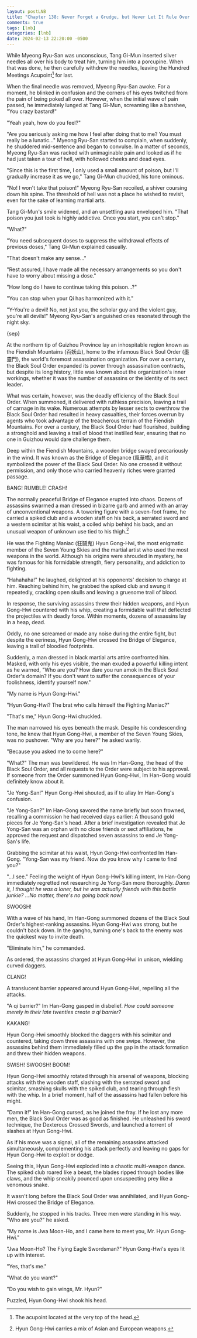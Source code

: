 ```yaml
---
layout: postLNB
title: "Chapter 138: Never Forget a Grudge, but Never Let It Rule Over You (4)"
comments: true
tags: [lnb]
categories: [lnb]
date: 2024-02-13 22:20:00 -0500
---
```


While Myeong Ryu-San was unconscious, Tang Gi-Mun inserted silver needles all over his body to treat him, turning him into a porcupine. When that was done, he then carefully withdrew the needles, leaving the Hundred Meetings Acupoint[^1] for last.

When the final needle was removed, Myeong Ryu-San awoke. For a moment, he blinked in confusion and the corners of his eyes twitched from the pain of being poked all over. However, when the initial wave of pain passed, he immediately lunged at Tang Gi-Mun, screaming like a banshee, "You crazy bastard!"

"Yeah yeah, how do you feel?"

"Are you seriously asking me how I feel after doing that to me? You must really be a lunatic..." Myeong Ryu-San started to complain, when suddenly, he shuddered mid-sentence and began to convulse. In a matter of seconds, Myeong Ryu-San was racked with unimaginable pain and looked as if he had just taken a tour of hell, with hollowed cheeks and dead eyes.

"Since this is the first time, I only used a small amount of poison, but I'll gradually increase it as we go," Tang Gi-Mun chuckled, his tone ominous.

"No! I won't take that poison!" Myeong Ryu-San recoiled, a shiver coursing down his spine. The threshold of hell was not a place he wished to revisit, even for the sake of learning martial arts.

Tang Gi-Mun's smile widened, and an unsettling aura enveloped him. "That poison you just took is highly addictive. Once you start, you can't stop."

"What?"

"You need subsequent doses to suppress the withdrawal effects of previous doses," Tang Gi-Mun explained casually.

"That doesn't make any sense..."

"Rest assured, I have made all the necessary arrangements so you don't have to worry about missing a dose."

"How long do I have to continue taking this poison...?"

"You can stop when your Qi has harmonized with it."

"Y-You're a devil! No, not just you, the scholar guy and the violent guy, you're all devils!" Myeong Ryu-San's anguished cries resonated through the night sky.

{sep}

At the northern tip of Guizhou Province lay an inhospitable region known as the Fiendish Mountains (百妖山), home to the infamous Black Soul Order (墨靈門), the world's foremost assassination organization. For over a century, the Black Soul Order expanded its power through assassination contracts, but despite its long history, little was known about the organization's inner workings, whether it was the number of assassins or the identity of its sect leader.

What was certain, however, was the deadly efficiency of the Black Soul Order. When summoned, it delivered with ruthless precision, leaving a trail of carnage in its wake. Numerous attempts by lesser sects to overthrow the Black Soul Order had resulted in heavy casualties, their forces overrun by agents who took advantage of the treacherous terrain of the Fiendish Mountains. For over a century, the Black Soul Order had flourished, building a stronghold and leaving a trail of blood that instilled fear, ensuring that no one in Guizhou would dare challenge them.

Deep within the Fiendish Mountains, a wooden bridge swayed precariously in the wind. It was known as the Bridge of Elegance (風華橋), and it symbolized the power of the Black Soul Order. No one crossed it without permission, and only those who carried heavenly riches were granted passage.

BANG! RUMBLE! CRASH!

The normally peaceful Bridge of Elegance erupted into chaos. Dozens of assassins swarmed a man dressed in bizarre garb and armed with an array of unconventional weapons. A towering figure with a seven-foot frame, he carried a spiked club and a wooden staff on his back, a serrated sword and a western scimitar at his waist, a coiled whip behind his back, and an unusual weapon of unknown use tied to his thigh.[^2]

He was the Fighting Maniac (狂鬪鬼) Hyun Gong-Hwi, the most enigmatic member of the Seven Young Skies and the martial artist who used the most weapons in the world. Although his origins were shrouded in mystery, he was famous for his formidable strength, fiery personality, and addiction to fighting.

"Hahahaha!" he laughed, delighted at his opponents' decision to charge at him. Reaching behind him, he grabbed the spiked club and swung it repeatedly, cracking open skulls and leaving a gruesome trail of blood. 

In response, the surviving assassins threw their hidden weapons, and Hyun Gong-Hwi countered with his whip, creating a formidable wall that deflected the projectiles with deadly force. Within moments, dozens of assassins lay in a heap, dead.

Oddly, no one screamed or made any noise during the entire fight, but despite the eeriness, Hyun Gong-Hwi crossed the Bridge of Elegance, leaving a trail of bloodied footprints. 

Suddenly, a man dressed in black martial arts attire confronted him. Masked, with only his eyes visible, the man exuded a powerful killing intent as he warned, "Who are you? How dare you run amok in the Black Soul Order's domain? If you don't want to suffer the consequences of your foolishness, identify yourself now."

"My name is Hyun Gong-Hwi."

"Hyun Gong-Hwi? The brat who calls himself the Fighting Maniac?"

"That's me," Hyun Gong-Hwi chuckled.

The man narrowed his eyes beneath the mask. Despite his condescending tone, he knew that Hyun Gong-Hwi, a member of the Seven Young Skies, was no pushover. "Why are you here?" he asked warily.

"Because you asked me to come here?"

"What?" The man was bewildered. He was Im Han-Gong, the head of the Black Soul Order, and all requests to the Order were subject to his approval. If someone from the Order summoned Hyun Gong-Hwi, Im Han-Gong would definitely know about it.

"Je Yong-San!" Hyun Gong-Hwi shouted, as if to allay Im Han-Gong's confusion.

"Je Yong-San?" Im Han-Gong savored the name briefly but soon frowned, recalling a commission he had received days earlier: A thousand gold pieces for Je Yong-San's head. After a brief investigation revealed that Je Yong-San was an orphan with no close friends or sect affiliations, he approved the request and dispatched seven assassins to end Je Yong-San's life.

Grabbing the scimitar at his waist, Hyun Gong-Hwi confronted Im Han-Gong. "Yong-San was my friend. Now do you know why I came to find you?"

"…I see." Feeling the weight of Hyun Gong-Hwi's killing intent, Im Han-Gong immediately regretted not researching Je Yong-San more thoroughly. *Damn it, I thought he was a loner, but he was actually friends with this battle junkie? …No matter, there's no going back now!* 

SWOOSH! 

With a wave of his hand, Im Han-Gong summoned dozens of the Black Soul Order's highest-ranking assassins. Hyun Gong-Hwi was strong, but he couldn't back down. In the gangho, turning one's back to the enemy was the quickest way to invite death.

"Eliminate him," he commanded. 

As ordered, the assassins charged at Hyun Gong-Hwi in unison, wielding curved daggers.

CLANG!

A translucent barrier appeared around Hyun Gong-Hwi, repelling all the attacks.

"A qi barrier?" Im Han-Gong gasped in disbelief. *How could someone merely in their late twenties create a qi barrier?*

KAKANG!

Hyun Gong-Hwi smoothly blocked the daggers with his scimitar and countered, taking down three assassins with one swipe. However, the assassins behind them immediately filled up the gap in the attack formation and threw their hidden weapons.

SWISH! SWOOSH! BOOM!

Hyun Gong-Hwi smoothly rotated through his arsenal of weapons, blocking attacks with the wooden staff, slashing with the serrated sword and scimitar, smashing skulls with the spiked club, and tearing through flesh with the whip. In a brief moment, half of the assassins had fallen before his might.

"Damn it!" Im Han-Gong cursed, as he joined the fray. If he lost any more men, the Black Soul Order was as good as finished. He unleashed his sword technique, the Dexterous Crossed Swords, and launched a torrent of slashes at Hyun Gong-Hwi.

As if his move was a signal, all of the remaining assassins attacked simultaneously, complementing his attack perfectly and leaving no gaps for Hyun Gong-Hwi to exploit or dodge.

Seeing this, Hyun Gong-Hwi exploded into a chaotic multi-weapon dance. The spiked club roared like a beast, the blades ripped through bodies like claws, and the whip sneakily pounced upon unsuspecting prey like a venomous snake.

It wasn't long before the Black Soul Order was annihilated, and Hyun Gong-Hwi crossed the Bridge of Elegance. 

Suddenly, he stopped in his tracks. Three men were standing in his way. "Who are you?" he asked.

"My name is Jwa Moon-Ho, and I came here to meet you, Mr. Hyun Gong-Hwi."

"Jwa Moon-Ho? The Flying Eagle Swordsman?" Hyun Gong-Hwi's eyes lit up with interest.

"Yes, that's me."

"What do you want?"

"Do you wish to gain wings, Mr. Hyun?"

Puzzled, Hyun Gong-Hwi shook his head.

[^1]: The acupoint located at the very top of the head.
[^2]: Hyun Gong-Hwi carries a mix of Asian and European weapons.
